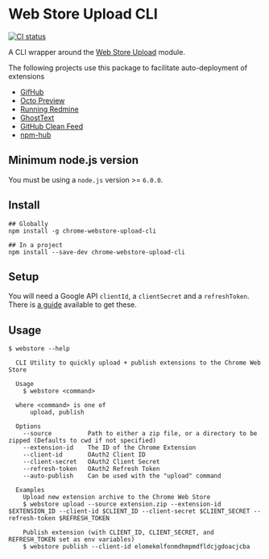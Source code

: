 # Web Store Upload CLI

[![CI status](https://travis-ci.org/DrewML/chrome-webstore-upload-cli.svg)](https://travis-ci.org/DrewML/chrome-webstore-upload-cli)

A CLI wrapper around the [Web Store Upload](https://github.com/DrewML/chrome-webstore-upload) module.

The following projects use this package to facilitate auto-deployment of extensions
- [GifHub](https://github.com/DrewML/GifHub)
- [Octo Preview](https://github.com/DrewML/octo-preview)
- [Running Redmine](https://github.com/paulmolluzzo/running-redmine)
- [GhostText](https://github.com/GhostText/GhostText)
- [GitHub Clean Feed](https://github.com/bfred-it/github-clean-feed)
- [npm-hub](https://github.com/zeke/npm-hub)

## Minimum node.js version

You must be using a `node.js` version >= `6.0.0`.

## Install

```shell
## Globally
npm install -g chrome-webstore-upload-cli

## In a project
npm install --save-dev chrome-webstore-upload-cli
```

## Setup

You will need a Google API `clientId`, a `clientSecret` and a `refreshToken`. There is [a guide](https://github.com/DrewML/chrome-webstore-upload/blob/master/How%20to%20generate%20Google%20API%20keys.md) available to get these.

## Usage

```
$ webstore --help

  CLI Utility to quickly upload + publish extensions to the Chrome Web Store

  Usage
    $ webstore <command>

  where <command> is one of
      upload, publish

  Options
    --source          Path to either a zip file, or a directory to be zipped (Defaults to cwd if not specified)
    --extension-id    The ID of the Chrome Extension
    --client-id       OAuth2 Client ID
    --client-secret   OAuth2 Client Secret
    --refresh-token   OAuth2 Refresh Token
    --auto-publish    Can be used with the "upload" command

  Examples
    Upload new extension archive to the Chrome Web Store
    $ webstore upload --source extension.zip --extension-id $EXTENSION_ID --client-id $CLIENT_ID --client-secret $CLIENT_SECRET --refresh-token $REFRESH_TOKEN

    Publish extension (with CLIENT_ID, CLIENT_SECRET, and REFRESH_TOKEN set as env variables)
    $ webstore publish --client-id elomekmlfonmdhmpmdfldcjgdoacjcba
```
